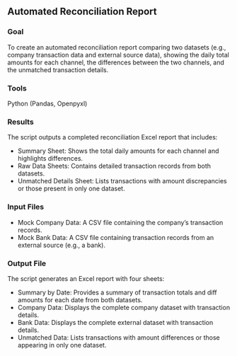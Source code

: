 ## Automated Reconciliation Report

### Goal 
To create an automated reconciliation report comparing two datasets (e.g., company transaction data and external source data), showing the daily total amounts for each channel, the differences between the two channels, and the unmatched transaction details.

### Tools
Python (Pandas, Openpyxl)

### Results
The script outputs a completed reconciliation Excel report that includes:
- Summary Sheet: Shows the total daily amounts for each channel and highlights differences.
- Raw Data Sheets: Contains detailed transaction records from both datasets.
- Unmatched Details Sheet: Lists transactions with amount discrepancies or those present in only one dataset.

### Input Files
- Mock Company Data: A CSV file containing the company’s transaction records.
- Mock Bank Data: A CSV file containing transaction records from an external source (e.g., a bank).

### Output File
The script generates an Excel report with four sheets:
- Summary by Date: Provides a summary of transaction totals and diff amounts for each date from both datasets.
- Company Data: Displays the complete company dataset with transaction details.
- Bank Data: Displays the complete external dataset with transaction details.
- Unmatched Data: Lists transactions with amount differences or those appearing in only one dataset.
